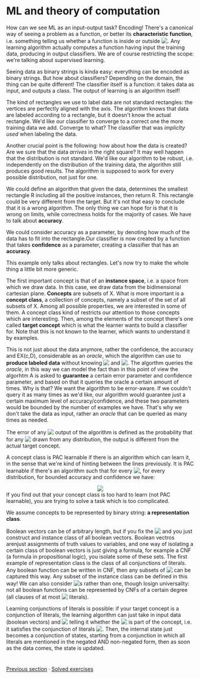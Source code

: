 # ML and theory of computation

How can we see ML as an input-output task? Encoding! There's a canonical way of seeing a problem as a function, or better its **characteristic function**, i.e. something telling us whether a function is inside or outside <!-- $\mathcal{L}$ --> <img style="transform: translateY(0.1em); background: white;" src="https://render.githubusercontent.com/render/math?math=%5Cmathcal%7BL%7D">. Any learning algorithm actually computes a function having input the training data, producing in output classifiers. We are of course restricting the scope: we're talking about supervised learning.

Seeing data as binary strings is kinda easy: everything can be encoded as binary strings. But how about classifiers? Depending on the domain, the thing can be quite different! The classifier itself is a function: it takes data as input, and outputs a class. The output of learning is an algorithm itself!

The kind of rectangles we use to label data are not standard rectangles: the vertices are perfectly aligned with the axis. The algorithm knows that data are labeled according to a rectangle, but it doesn't know the actual rectangle. We'd like our classifier to converge to a correct one the more training data we add. Converge to what? The classifier that was _impliclty used_ when labeling the data.

Another crucial point is the following: how about how the data is created? Are we sure that the data _arrives_ in the right square? It may well happen that the distribution is not standard. We'd like our algorithm to be robust, i.e. independently on the distribution of the training data, the algorithm still produces good results. The algorithm is supposed to work for every possible distribution, not just for one.

We could define an algorithm that given the data, determines the smallest rectangle R including all the positive instances, then return R. This rectangle could be very different from the target. But it's not that easy to conclude that it is a wrong algorithm. The only thing we can hope for is that it is wrong on limits, while correctness holds for the majority of cases. We have to talk about **accuracy**.

We could consider accuracy as a parameter, by denoting how much of the data has to fit into the rectangle.Our classifier is now created by a function that takes **confidence** as a parameter, creating a classifier that has an **accuracy**.

This example only talks about rectangles. Let's now try to make the whole thing a little bit more generic.

The first important concept is that of an **instance space**, i.e. a space from which we draw data. In this case, we draw data from the bidimensional cartesian plane. **Concepts** are subsets of X. What is more important is a **concept class**, a collection of concepts, namely a subset of the set of all subsets of X. Among all possible properties, we are interested in some of them. A concept class kind of restricts our attention to those concepts which are interesting. Then, among the elements of the concept there's one called **target concept** which is what the learner wants to build a classifier for. Note that this is not known to the learner, which wants to understand it by examples.

This is not just about the data anymore, rather the confidence, the accuracy and EX(c,D), considerable as an _oracle_, which the algorithm can use to **produce labeled data** without knowing <!-- $c$ --> <img style="transform: translateY(0.1em); background: white;" src="https://render.githubusercontent.com/render/math?math=c"> and <!-- $D$ --> <img style="transform: translateY(0.1em); background: white;" src="https://render.githubusercontent.com/render/math?math=D">. The algorthm queries the _oracle_, in this way we can model the fact than in this point of view the algorhtm A is asked to **guarantee** a certain error parameter and confidence parameter, and based on that it queries the oracle a certain amount of times. Why is that? We want the algorithm to be error-aware. If we couldn't query it as many times as we'd like, our algorithm would guarantee just a certain maximum level of accuracy/confidence, and these two parameters would be bounded by the number of examples we have. That's why we don't take the data as input, rather an _oracle_ that can be queried as many times as needed.

The error of any <!-- $h$ --> <img style="transform: translateY(0.1em); background: white;" src="https://render.githubusercontent.com/render/math?math=h"> output of the algorithm is defined as the probability that for any <!-- $x$ --> <img style="transform: translateY(0.1em); background: white;" src="https://render.githubusercontent.com/render/math?math=x"> drawn from any distribution, the output is different from the actual target concept.

A concept class is PAC learnable if there is an algorithm which can learn it, in the sense that we're kind of hinting between the lines previously. It is PAC learnable if there's an algorithm such that for every <!-- $c$ --> <img style="transform: translateY(0.1em); background: white;" src="https://render.githubusercontent.com/render/math?math=c">, for every distribution, for bounded accuracy and confidence we have:

<!-- $$
\operatorname{Pr}\left[\operatorname{error}_{\mathbf{D}, c}(\mathcal{A}(E X(c, \mathbf{D}), \varepsilon, \delta))<\varepsilon\right]>1-\delta
$$ -->

<div align="center"><img style="background: white;" src="https://render.githubusercontent.com/render/math?math=%5Coperatorname%7BPr%7D%5Cleft%5B%5Coperatorname%7Berror%7D_%7B%5Cmathbf%7BD%7D%2C%20c%7D(%5Cmathcal%7BA%7D(E%20X(c%2C%20%5Cmathbf%7BD%7D)%2C%20%5Cvarepsilon%2C%20%5Cdelta))%3C%5Cvarepsilon%5Cright%5D%3E1-%5Cdelta"></div>
If you find out that your concept class is too hard to learn (not PAC learnable), you are trying to solve a task which is too complicated.

We assume concepts to be represented by binary string: **a representation class**.

Boolean vectors can be of arbitrary length, but if you fix the <!-- $n$ --> <img style="transform: translateY(0.1em); background: white;" src="https://render.githubusercontent.com/render/math?math=n"> and you just construct and instance class of all boolean vectors. Boolean vectros arenjust assignments of truth values to variables, and one way of isolating a certain class of boolean vectors is just giving a formula, for example a CNF (a formula in propositional logic), you isolate some of these sets. The first example of representation class is the class of all conjunctions of literals. Any boolean function can be written in CNF, then any subsets of <!-- $\{0,1\}$ --> <img style="transform: translateY(0.1em); background: white;" src="https://render.githubusercontent.com/render/math?math=%5C%7B0%2C1%5C%7D"> can be captured this way. Any subset of the instance class can be defined in this way! We can also consider <!-- $kCNF$ --> <img style="transform: translateY(0.1em); background: white;" src="https://render.githubusercontent.com/render/math?math=kCNF">s rather than one, though losign universality: not all boolean functions can be represented by CNFs of a certain degree (all clauses of at most <!-- $k$ --> <img style="transform: translateY(0.1em); background: white;" src="https://render.githubusercontent.com/render/math?math=k"> literals).

Learning conjunctions of literals is possible: if your target concept is a conjunction of literals, the learning algorithm can just take in input data (boolean vectors) and <!-- $b$ --> <img style="transform: translateY(0.1em); background: white;" src="https://render.githubusercontent.com/render/math?math=b"> telling it whether the <!-- $s$ --> <img style="transform: translateY(0.1em); background: white;" src="https://render.githubusercontent.com/render/math?math=s"> is part of the concept, i.e. it satisfies the conjunction of literals <!-- $c$ --> <img style="transform: translateY(0.1em); background: white;" src="https://render.githubusercontent.com/render/math?math=c">. Then, the internal state just becomes a conjunction of states, starting from a conjunction in which all literals are mentioned in the negated AND non-negated form, then as soon as the data comes, the state is updated.

#
[Previous section](4%20-%20Between%20feasible%20and%20unfeasible.md) · [Solved exercises](Solved%20Exercises.md)
